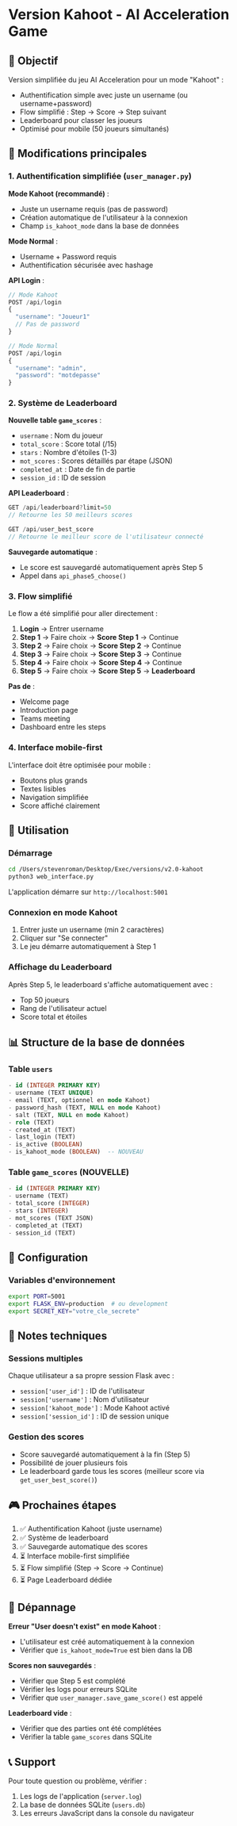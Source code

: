 # Version Kahoot - AI Acceleration Game

## 🎯 Objectif

Version simplifiée du jeu AI Acceleration pour un mode "Kahoot" :
- Authentification simple avec juste un username (ou username+password)
- Flow simplifié : Step → Score → Step suivant
- Leaderboard pour classer les joueurs
- Optimisé pour mobile (50 joueurs simultanés)

## 🔄 Modifications principales

### 1. Authentification simplifiée (`user_manager.py`)

**Mode Kahoot (recommandé)** :
- Juste un username requis (pas de password)
- Création automatique de l'utilisateur à la connexion
- Champ `is_kahoot_mode` dans la base de données

**Mode Normal** :
- Username + Password requis
- Authentification sécurisée avec hashage

**API Login** :
```javascript
// Mode Kahoot
POST /api/login
{
  "username": "Joueur1"
  // Pas de password
}

// Mode Normal
POST /api/login
{
  "username": "admin",
  "password": "motdepasse"
}
```

### 2. Système de Leaderboard

**Nouvelle table `game_scores`** :
- `username` : Nom du joueur
- `total_score` : Score total (/15)
- `stars` : Nombre d'étoiles (1-3)
- `mot_scores` : Scores détaillés par étape (JSON)
- `completed_at` : Date de fin de partie
- `session_id` : ID de session

**API Leaderboard** :
```javascript
GET /api/leaderboard?limit=50
// Retourne les 50 meilleurs scores

GET /api/user_best_score
// Retourne le meilleur score de l'utilisateur connecté
```

**Sauvegarde automatique** :
- Le score est sauvegardé automatiquement après Step 5
- Appel dans `api_phase5_choose()`

### 3. Flow simplifié

Le flow a été simplifié pour aller directement :
1. **Login** → Entrer username
2. **Step 1** → Faire choix → **Score Step 1** → Continue
3. **Step 2** → Faire choix → **Score Step 2** → Continue
4. **Step 3** → Faire choix → **Score Step 3** → Continue
5. **Step 4** → Faire choix → **Score Step 4** → Continue
6. **Step 5** → Faire choix → **Score Step 5** → **Leaderboard**

**Pas de** :
- Welcome page
- Introduction page
- Teams meeting
- Dashboard entre les steps

### 4. Interface mobile-first

L'interface doit être optimisée pour mobile :
- Boutons plus grands
- Textes lisibles
- Navigation simplifiée
- Score affiché clairement

## 🚀 Utilisation

### Démarrage

```bash
cd /Users/stevenroman/Desktop/Exec/versions/v2.0-kahoot
python3 web_interface.py
```

L'application démarre sur `http://localhost:5001`

### Connexion en mode Kahoot

1. Entrer juste un username (min 2 caractères)
2. Cliquer sur "Se connecter"
3. Le jeu démarre automatiquement à Step 1

### Affichage du Leaderboard

Après Step 5, le leaderboard s'affiche automatiquement avec :
- Top 50 joueurs
- Rang de l'utilisateur actuel
- Score total et étoiles

## 📊 Structure de la base de données

### Table `users`
```sql
- id (INTEGER PRIMARY KEY)
- username (TEXT UNIQUE)
- email (TEXT, optionnel en mode Kahoot)
- password_hash (TEXT, NULL en mode Kahoot)
- salt (TEXT, NULL en mode Kahoot)
- role (TEXT)
- created_at (TEXT)
- last_login (TEXT)
- is_active (BOOLEAN)
- is_kahoot_mode (BOOLEAN)  -- NOUVEAU
```

### Table `game_scores` (NOUVELLE)
```sql
- id (INTEGER PRIMARY KEY)
- username (TEXT)
- total_score (INTEGER)
- stars (INTEGER)
- mot_scores (TEXT JSON)
- completed_at (TEXT)
- session_id (TEXT)
```

## 🔧 Configuration

### Variables d'environnement

```bash
export PORT=5001
export FLASK_ENV=production  # ou development
export SECRET_KEY="votre_cle_secrete"
```

## 📝 Notes techniques

### Sessions multiples

Chaque utilisateur a sa propre session Flask avec :
- `session['user_id']` : ID de l'utilisateur
- `session['username']` : Nom d'utilisateur
- `session['kahoot_mode']` : Mode Kahoot activé
- `session['session_id']` : ID de session unique

### Gestion des scores

- Score sauvegardé automatiquement à la fin (Step 5)
- Possibilité de jouer plusieurs fois
- Le leaderboard garde tous les scores (meilleur score via `get_user_best_score()`)

## 🎮 Prochaines étapes

1. ✅ Authentification Kahoot (juste username)
2. ✅ Système de leaderboard
3. ✅ Sauvegarde automatique des scores
4. ⏳ Interface mobile-first simplifiée
5. ⏳ Flow simplifié (Step → Score → Continue)
6. ⏳ Page Leaderboard dédiée

## 🐛 Dépannage

**Erreur "User doesn't exist" en mode Kahoot** :
- L'utilisateur est créé automatiquement à la connexion
- Vérifier que `is_kahoot_mode=True` est bien dans la DB

**Scores non sauvegardés** :
- Vérifier que Step 5 est complété
- Vérifier les logs pour erreurs SQLite
- Vérifier que `user_manager.save_game_score()` est appelé

**Leaderboard vide** :
- Vérifier que des parties ont été complétées
- Vérifier la table `game_scores` dans SQLite

## 📞 Support

Pour toute question ou problème, vérifier :
1. Les logs de l'application (`server.log`)
2. La base de données SQLite (`users.db`)
3. Les erreurs JavaScript dans la console du navigateur

